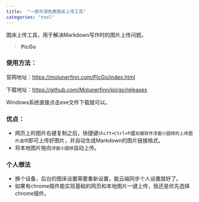 ```yaml
---
title:  "一款开源免费图床上传工具"
categories: "tool"
---
```


图床上传工具，用于解决Markdown写作时的图片上传问题。

> **PicGo**

### 使用方法：

官网地址：https://molunerfinn.com/PicGo/index.html

下载地址：https://github.com/Molunerfinn/picgo/releases

Windows系统直接点击exe文件下载就可以。

### 优点：

- 网页上的图片右键复制之后，快捷键`Shift+Ctrl+P`或`右键软件浮窗小圆球的上传图片选项`即可上传好图片，并自动生成Markdown的图片链接格式。
- 将本地图片拖向`浮窗小圆球`自动上传。

### 个人想法

- 换个设备，后台的图床设置需要重新设置，能云端同步个人设置就好了。
- 如果有chrome插件能实现基础的网页和本地图片一键上传，我还是优先选择chrome插件。
